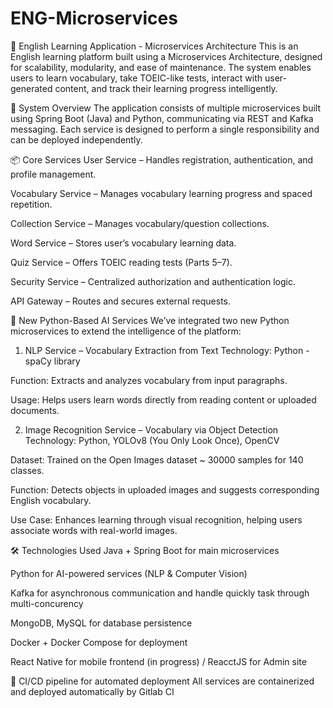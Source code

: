 
# ENG-Microservices
🧠 English Learning Application - Microservices Architecture
This is an English learning platform built using a Microservices Architecture, designed for scalability, modularity, and ease of maintenance. The system enables users to learn vocabulary, take TOEIC-like tests, interact with user-generated content, and track their learning progress intelligently.

🧩 System Overview
The application consists of multiple microservices built using Spring Boot (Java) and Python, communicating via REST and Kafka messaging. Each service is designed to perform a single responsibility and can be deployed independently.

📦 Core Services
User Service – Handles registration, authentication, and profile management.

Vocabulary Service – Manages vocabulary learning progress and spaced repetition.

Collection Service – Manages vocabulary/question collections.

Word Service – Stores user’s vocabulary learning data.

Quiz Service – Offers TOEIC reading tests (Parts 5–7).

Security Service – Centralized authorization and authentication logic.

API Gateway – Routes and secures external requests.

🧪 New Python-Based AI Services
We’ve integrated two new Python microservices to extend the intelligence of the platform:

1. NLP Service – Vocabulary Extraction from Text
Technology: Python - spaCy library

Function: Extracts and analyzes vocabulary from input paragraphs.

Usage: Helps users learn words directly from reading content or uploaded documents.

2. Image Recognition Service – Vocabulary via Object Detection
Technology: Python, YOLOv8 (You Only Look Once), OpenCV

Dataset: Trained on the Open Images dataset ~ 30000 samples for 140 classes.

Function: Detects objects in uploaded images and suggests corresponding English vocabulary.

Use Case: Enhances learning through visual recognition, helping users associate words with real-world images.

🛠️ Technologies Used
Java + Spring Boot for main microservices

Python for AI-powered services (NLP & Computer Vision)

Kafka for asynchronous communication and handle quickly task through multi-concurency

MongoDB, MySQL for database persistence

Docker + Docker Compose for deployment

React Native for mobile frontend (in progress) / ReacctJS for Admin site

🚀 CI/CD pipeline for automated deployment
All services are containerized and deployed automatically by Gitlab CI
